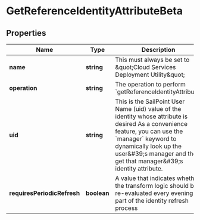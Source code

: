 # GetReferenceIdentityAttributeBeta

## Properties

Name | Type | Description | Notes
------------ | ------------- | ------------- | -------------
**name** | **string** | This must always be set to \&quot;Cloud Services Deployment Utility\&quot; | [default to undefined]
**operation** | **string** | The operation to perform &#x60;getReferenceIdentityAttribute&#x60; | [default to undefined]
**uid** | **string** | This is the SailPoint User Name (uid) value of the identity whose attribute is desired  As a convenience feature, you can use the &#x60;manager&#x60; keyword to dynamically look up the user\&#39;s manager and then get that manager\&#39;s identity attribute.  | [default to undefined]
**requiresPeriodicRefresh** | **boolean** | A value that indicates whether the transform logic should be re-evaluated every evening as part of the identity refresh process | [optional] [default to undefined]

